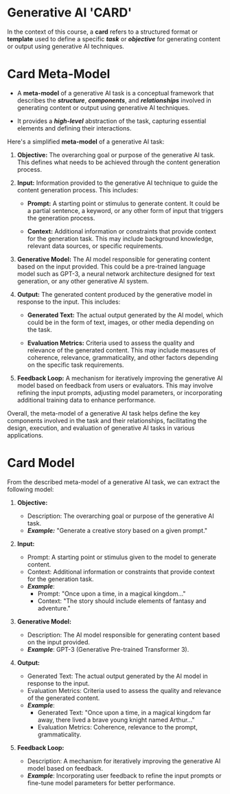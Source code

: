 # Generative AI 'CARD' 

In the context of this course, a **card** refers to a structured format or **template** used to define a specific ***task*** or ***objective*** for generating content or output using generative AI techniques.

# Card Meta-Model

- A **meta-model** of a generative AI task is a conceptual framework that describes the ***structure***, ***components***, and ***relationships*** involved in generating content or output using generative AI techniques. 

- It provides a ***high-level*** abstraction of the task, capturing essential elements and defining their interactions.

Here's a simplified **meta-model** of a generative AI task:

1. **Objective:** The overarching goal or purpose of the generative AI task. This defines what needs to be achieved through the content generation process.

2. **Input:** Information provided to the generative AI technique to guide the content generation process. This includes:

   - **Prompt:** A starting point or stimulus  to generate content. It could be a partial sentence, a keyword, or any other form of input that triggers the generation process.
   
   - **Context:** Additional information or constraints that provide context for the generation task. This may include background knowledge, relevant data sources, or specific requirements.

3. **Generative Model:** The AI model responsible for generating content based on the input provided. This could be a pre-trained language model such as GPT-3, a neural network architecture designed for text generation, or any other generative AI system.

4. **Output:** The generated content produced by the generative model in response to the input. This includes:

   - **Generated Text:** The actual output generated by the AI model, which could be in the form of text, images, or other media depending on the task.
   
   - **Evaluation Metrics:** Criteria used to assess the quality and relevance of the generated content. This may include measures of coherence, relevance, grammaticality, and other factors depending on the specific task requirements.

5. **Feedback Loop:** A mechanism for iteratively improving the generative AI model based on feedback from users or evaluators. This may involve refining the input prompts, adjusting model parameters, or incorporating additional training data to enhance performance.

Overall, the meta-model of a generative AI task  helps define the key components involved in the task and their relationships, facilitating the design, execution, and evaluation of generative AI tasks in various applications.


# Card Model

From the described meta-model of a generative AI task, we can extract the following model:



1. **Objective:**
   - Description: The overarching goal or purpose of the generative AI task.
   - ***Example:*** "Generate a creative story based on a given prompt."

2. **Input:**
   - Prompt: A starting point or stimulus given to the model to generate content.
   - Context: Additional information or constraints that provide context for the generation task.
   - ***Example***: 
     - Prompt: "Once upon a time, in a magical kingdom..."
     - Context: "The story should include elements of fantasy and adventure."

3. **Generative Model:**
   - Description: The AI model responsible for generating content based on the input provided.
   - ***Example***: GPT-3 (Generative Pre-trained Transformer 3).

4. **Output:**
   - Generated Text: The actual output generated by the AI model in response to the input.
   - Evaluation Metrics: Criteria used to assess the quality and relevance of the generated content.
   - ***Example***:
     - Generated Text: "Once upon a time, in a magical kingdom far away, there lived a brave young knight named Arthur..."
     - Evaluation Metrics: Coherence, relevance to the prompt, grammaticality.

5. **Feedback Loop:**
   - Description: A mechanism for iteratively improving the generative AI model based on feedback.
   - ***Example***: Incorporating user feedback to refine the input prompts or fine-tune model parameters for better performance.


